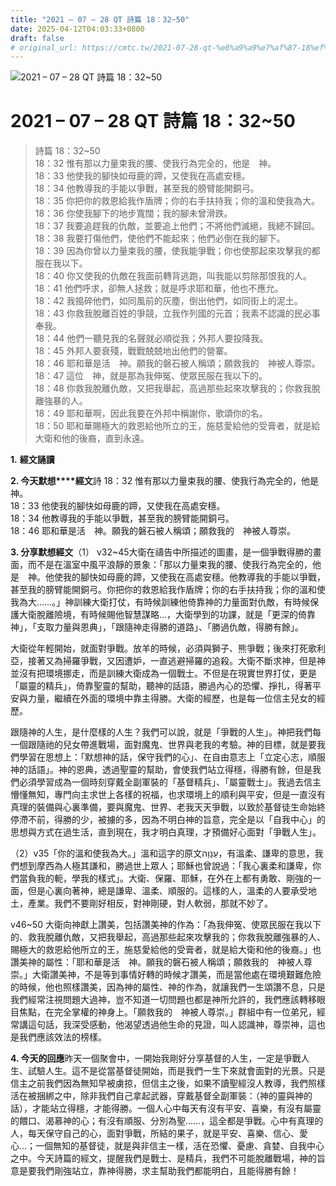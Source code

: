 ```yaml
---
title: "2021 – 07 – 28 QT 詩篇 18：32~50"
date: 2025-04-12T04:03:33+0800
draft: false
# original_url: https://cmtc.tw/2021-07-28-qt-%e8%a9%a9%e7%af%87-18%ef%bc%9a3250
---
```


![2021 – 07 – 28 QT 詩篇 18：32~50](/images/qt.jpg   "2021 – 07 – 28 QT 詩篇 18：32~50")

# 2021 – 07 – 28 QT 詩篇 18：32~50

> 詩篇 18：32~50  
> 18：32 惟有那以力量束我的腰、使我行為完全的，他是　神。  
> 18：33 他使我的腳快如母鹿的蹄，又使我在高處安穩。  
> 18：34 他教導我的手能以爭戰，甚至我的膀臂能開銅弓。  
> 18：35 你把你的救恩給我作盾牌；你的右手扶持我；你的溫和使我為大。  
> 18：36 你使我腳下的地步寬闊；我的腳未曾滑跌。  
> 18：37 我要追趕我的仇敵，並要追上他們；不將他們滅絕，我總不歸回。  
> 18：38 我要打傷他們，使他們不能起來；他們必倒在我的腳下。  
> 18：39 因為你曾以力量束我的腰，使我能爭戰；你也使那起來攻擊我的都服在我以下。  
> 18：40 你又使我的仇敵在我面前轉背逃跑，叫我能以剪除那恨我的人。  
> 18：41 他們呼求，卻無人拯救；就是呼求耶和華，他也不應允。  
> 18：42 我搗碎他們，如同風前的灰塵，倒出他們，如同街上的泥土。  
> 18：43 你救我脫離百姓的爭競，立我作列國的元首；我素不認識的民必事奉我。  
> 18：44 他們一聽見我的名聲就必順從我；外邦人要投降我。  
> 18：45 外邦人要衰殘，戰戰兢兢地出他們的營寨。  
> 18：46 耶和華是活　神。願我的磐石被人稱頌；願救我的　神被人尊崇。  
> 18：47 這位　神，就是那為我伸冤、使眾民服在我以下的。  
> 18：48 你救我脫離仇敵，又把我舉起，高過那些起來攻擊我的；你救我脫離強暴的人。  
> 18：49 耶和華啊，因此我要在外邦中稱謝你，歌頌你的名。  
> 18：50 耶和華賜極大的救恩給他所立的王，施慈愛給他的受膏者，就是給大衛和他的後裔，直到永遠。

**1.** **經文誦讀**

**2. 今天默想****經文**詩 18：32 惟有那以力量束我的腰、使我行為完全的，他是　神。  
18：33 他使我的腳快如母鹿的蹄，又使我在高處安穩。  
18：34 他教導我的手能以爭戰，甚至我的膀臂能開銅弓。  
18：46 耶和華是活　神。願我的磐石被人稱頌；願救我的　神被人尊崇。

**3. 分享默想經文**（1） v32~45大衛在禱告中所描述的圖畫，是一個爭戰得勝的畫面，而不是在溫室中風平浪靜的景象：「那以力量束我的腰、使我行為完全的，他是　神。他使我的腳快如母鹿的蹄，又使我在高處安穩。他教導我的手能以爭戰，甚至我的膀臂能開銅弓。你把你的救恩給我作盾牌；你的右手扶持我；你的溫和使我為大……。」神訓練大衛打仗，有時候訓練他倚靠神的力量面對仇敵，有時候保護大衛脫離險境，有時候賜他智慧謀略…，大衛學到的功課，就是「更深的倚靠神」，「支取力量與恩典」，「跟隨神走得勝的道路」、「勝過仇敵，得勝有餘」。

大衛從年輕開始，就面對爭戰。放羊的時候，必須與獅子、熊爭戰；後來打死歌利亞，接著又為掃羅爭戰，又因遭妒，一直逃避掃羅的追殺。大衛不斷求神，但是神並沒有把環境挪走，而是訓練大衛成為一個戰士。不但是在現實世界打仗，更是「屬靈的精兵」，倚靠聖靈的幫助，聽神的話語，勝過內心的恐懼、掙扎，得著平安與力量，繼續在外面的環境中靠主得勝。大衛的經歷，也是每一位信主兒女的經歷。

跟隨神的人生，是什麼樣的人生？我們可以說，就是「爭戰的人生」。神把我們每一個跟隨祂的兒女帶進戰場，面對魔鬼、世界與老我的考驗。神的目標，就是要我們學習在思想上：「默想神的話，保守我們的心」、在自由意志上「立定心志，順服神的話語」。神的恩典，透過聖靈的幫助，會使我們站立得穩，得勝有餘，但是我們必須學習成為一個時刻穿戴全副軍裝的「基督精兵」、「屬靈戰士」。我過去信主懵懂無知，專門向主求世上各樣的祝福，也求環境上的順利與平安，但是一直沒有真理的裝備與心裏準備，要與魔鬼、世界、老我天天爭戰，以致於基督徒生命始終停滯不前，得勝的少，被擄的多，因為不明白神的旨意，完全是以「自我中心」的思想與方式在過生活，直到現在，我才明白真理，才預備好心面對「爭戰人生」。

（2）v35「你的溫和使我為大。」溫和這字的原文עַנָוָה，有溫柔、謙卑的意思，我們想到摩西為人極其謙和，勝過世上眾人；耶穌也曾說過：「我心裏柔和謙卑，你們當負我的軛，學我的樣式」。大衛、保羅、耶穌，在外在上都有勇敢、剛強的一面，但是心裏向著神，總是謙卑、溫柔、順服的。這樣的人，溫柔的人要承受地土，產業。我們不要剛好相反，對神剛硬，對人軟弱，那就不妙了。

v46~50 大衛向神獻上讚美，包括讚美神的作為：「為我伸冤、使眾民服在我以下的、救我脫離仇敵，又把我舉起，高過那些起來攻擊我的；你救我脫離強暴的人、賜極大的救恩給他所立的王，施慈愛給他的受膏者，就是給大衛和他的後裔。」也讚美神的屬性：「耶和華是活　神。願我的磐石被人稱頌；願救我的　神被人尊崇。」大衛讚美神，不是等到事情好轉的時候才讚美，而是當他處在環境艱難危險的時候，他也照樣讚美，因為神的屬性、神的作為，就讓我們一生頌讚不息，只是我們經常注視問題大過神，豈不知道一切問題也都是神所允許的，我們應該轉移眼目焦點，在完全掌權的神身上。「願救我的　神被人尊崇。」群組中有一位弟兄，經常講這句話，我深受感動，他渴望透過他生命的見證，叫人認識神，尊崇神，這也是我們應該效法的榜樣。

**4. 今天的回應**昨天一個聚會中，一開始我剛好分享基督的人生，一定是爭戰人生、試驗人生。這不是從當基督徒開始，而是我們一生下來就會面對的光景。只是信主之前我們因為無知早被虜掠，但信主之後，如果不讀聖經沒人教導，我們照樣活在被捆綁之中，除非我們自己拿起武器，穿戴基督全副軍裝：（神的靈與神的話），才能站立得穩，才能得勝。一個人心中每天有沒有平安、喜樂，有沒有屬靈的餵口、渴慕神的心；有沒有順服、分別為聖……，這全都是爭戰。心中有真理的人，每天保守自己的心，面對爭戰，所結的果子，就是平安、喜樂、信心、愛心…；一個無知的基督徒，就是與非信主一樣，活在恐懼、憂慮、貪婪、自我中心之中。今天詩篇的經文，提醒我們是戰士、是精兵，我們不可能脫離戰場，神的旨意是要我們剛強站立，靠神得勝，求主幫助我們都能明白，且能得勝有餘！
